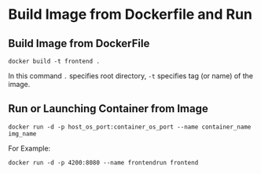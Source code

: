 # Build Image from Dockerfile and Run

## Build Image from DockerFile 
```
docker build -t frontend .
```
In this command `.` specifies root directory, `-t` specifies tag (or name) of the image.


## Run or Launching Container from Image
```
docker run -d -p host_os_port:container_os_port --name container_name img_name
```
For Example:
```
docker run -d -p 4200:8080 --name frontendrun frontend
```
